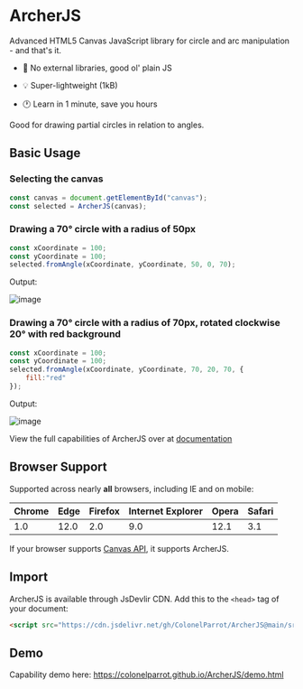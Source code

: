 # ArcherJS

Advanced HTML5 Canvas JavaScript library for circle and arc manipulation - and that's it.

- 📙 No external libraries, good ol' plain JS

- 💡 Super-lightweight (1kB)

- 🕐 Learn in 1 minute, save you hours

Good for drawing partial circles in relation to angles.

## Basic Usage

### Selecting the canvas

```javascript
const canvas = document.getElementById("canvas");
const selected = ArcherJS(canvas);
```

### Drawing a 70° circle with a radius of 50px

```javascript
const xCoordinate = 100;
const yCoordinate = 100;
selected.fromAngle(xCoordinate, yCoordinate, 50, 0, 70);
```

Output:

![image](https://user-images.githubusercontent.com/65585002/120123274-e4481700-c17b-11eb-980f-1fdb9ee56267.png)


### Drawing a 70° circle with a radius of 70px, rotated clockwise 20° with red background


```javascript
const xCoordinate = 100;
const yCoordinate = 100;
selected.fromAngle(xCoordinate, yCoordinate, 70, 20, 70, {
    fill:"red"
});
```

Output:

![image](https://user-images.githubusercontent.com/65585002/120123281-f0cc6f80-c17b-11eb-8877-8c4b18e6846d.png)


View the full capabilities of ArcherJS over at [documentation](https://github.com/ColonelParrot/ArcherJS/blob/main/documentation/Documentation.md)

## Browser Support

Supported across nearly **all** browsers, including IE and on mobile:

| Chrome | Edge | Firefox | Internet Explorer | Opera | Safari |
| ------ | ---- | ------- | ----------------- | ----- | ------ | 
| 1.0 | 12.0 | 2.0 | 9.0 | 12.1 | 3.1 | 

If your browser supports [Canvas API](https://developer.mozilla.org/en-US/docs/Web/API/Canvas_API), it supports ArcherJS. 

## Import

ArcherJS is available through JsDevlir CDN. Add this to the `<head>` tag of your document:

```html
<script src="https://cdn.jsdelivr.net/gh/ColonelParrot/ArcherJS@main/src/ArcherJS.min.js"></script>
```

## Demo

Capability demo here: https://colonelparrot.github.io/ArcherJS/demo.html
